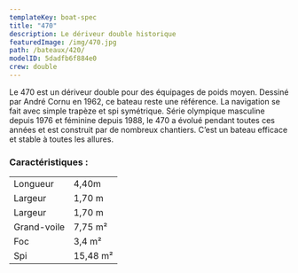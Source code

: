 ```yaml
---
templateKey: boat-spec
title: "470"
description: Le dériveur double historique
featuredImage: /img/470.jpg
path: /bateaux/420/
modelID: 5dadfb6f884e0
crew: double
---
```

Le 470 est un dériveur double pour des équipages de poids moyen. Dessiné par André Cornu en 1962, ce bateau reste une référence. La navigation se fait avec simple trapèze et spi symétrique. Série olympique masculine depuis 1976 et féminine depuis 1988, le 470 a évolué pendant toutes ces années et est construit par de nombreux chantiers. C’est un bateau efficace et stable à toutes les allures.




### Caractéristiques :

|     |     |
| --- | --- |
| Longueur | 4,40m  |
| Largeur | 1,70 m |
| Largeur | 1,70 m |
| Grand-voile | 7,75 m²|
| Foc | 3,4 m² |
| Spi | 15,48 m² |